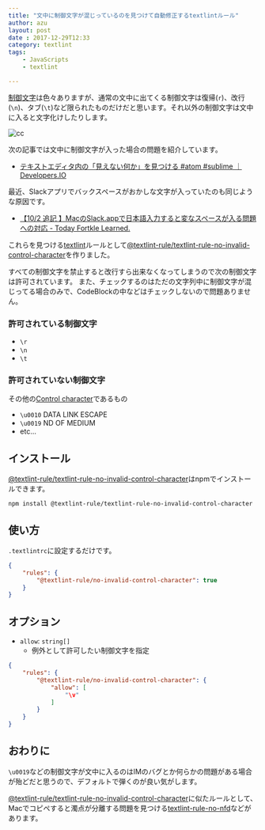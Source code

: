 ```yaml
---
title: "文中に制御文字が混じっているのを見つけて自動修正するtextlintルール"
author: azu
layout: post
date : 2017-12-29T12:33
category: textlint
tags:
    - JavaScripts
    - textlint

---
```


[制御文字](https://ja.wikipedia.org/wiki/%E5%88%B6%E5%BE%A1%E6%96%87%E5%AD%97 "制御文字")は色々ありますが、通常の文中に出てくる制御文字は復帰(`r`)、改行(`\n`)、タブ(`\t`)など限られたものだけだと思います。それ以外の制御文字は文中に入ると文字化けしたりします。

![cc](https://monosnap.com/file/UjfDjfC7pmKgAJtz52Eot0DQn3MSP1.png)

次の記事では文中に制御文字が入った場合の問題を紹介しています。

- [テキストエディタ内の「見えない何か」を見つける #atom #sublime ｜ Developers.IO](https://dev.classmethod.jp/non-programming/texteditor_garbled_letter/ "テキストエディタ内の「見えない何か」を見つける #atom #sublime ｜ Developers.IO")

最近、Slackアプリでバックスペースがおかしな文字が入っていたのも同じような原因です。

- [【10/2 追記 】MacのSlack.appで日本語入力すると変なスペースが入る問題への対応 - Today Fortkle Learned.](http://fortkle.hatenablog.com/entry/2017/05/24/104014 "【10/2 追記 】MacのSlack.appで日本語入力すると変なスペースが入る問題への対応 - Today Fortkle Learned.")

これらを見つける[textlint](https://github.com/textlint/textlint "textlint")ルールとして[@textlint-rule/textlint-rule-no-invalid-control-character](https://github.com/textlint-rule/textlint-rule-no-invalid-control-character "@textlint-rule/textlint-rule-no-invalid-control-character")を作りました。

すべての制御文字を禁止すると改行すら出来なくなってしまうので次の制御文字は許可されています。
また、チェックするのはただの文字列中に制御文字が混じってる場合のみで、CodeBlockの中などはチェックしないので問題ありません。

### 許可されている制御文字

- `\r`
- `\n`
- `\t`

### 許可されていない制御文字

その他の[Control character](https://en.wikipedia.org/wiki/Control_character "Control character")であるもの

- `\u0010` DATA LINK ESCAPE
- `\u0019` ND OF MEDIUM
- etc...


## インストール

[@textlint-rule/textlint-rule-no-invalid-control-character](https://github.com/textlint-rule/textlint-rule-no-invalid-control-character "@textlint-rule/textlint-rule-no-invalid-control-character")はnpmでインストールできます。

    npm install @textlint-rule/textlint-rule-no-invalid-control-character
        

## 使い方

`.textlintrc`に設定するだけです。

```json
{
    "rules": {
        "@textlint-rule/no-invalid-control-character": true
    }
}
```

## オプション

- `allow`: `string[]`
    - 例外として許可したい制御文字を指定

```json
{
    "rules": {
        "@textlint-rule/no-invalid-control-character": {
            "allow": [
                "\v"
            ]
        }
    }
}
```

## おわりに

`\u0019`などの制御文字が文中に入るのはIMのバグとか何らかの問題がある場合が殆どだと思うので、デフォルトで弾くのが良い気がします。

[@textlint-rule/textlint-rule-no-invalid-control-character](https://github.com/textlint-rule/textlint-rule-no-invalid-control-character "@textlint-rule/textlint-rule-no-invalid-control-character")に似たルールとして、Macでコピペすると濁点が分離する問題を見つける[textlint-rule-no-nfd](https://github.com/azu/textlint-rule-no-nfd "textlint-rule-no-nfd")などがあります。
